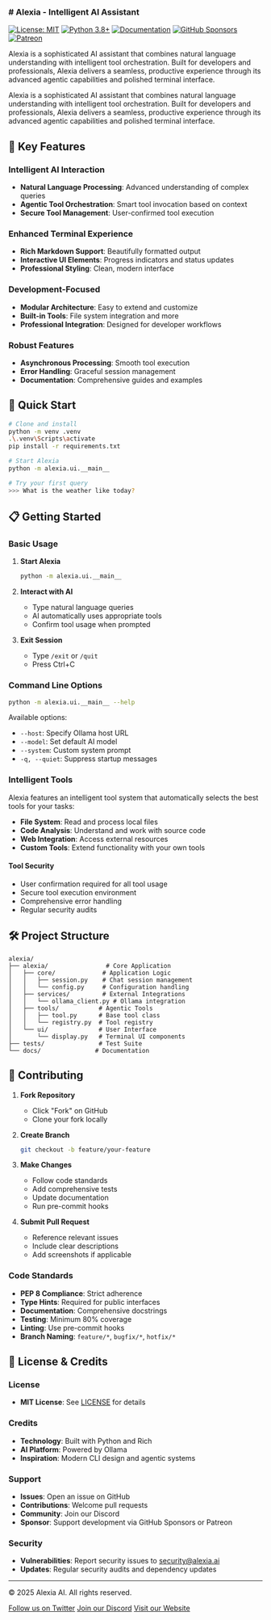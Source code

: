 ### # Alexia - Intelligent AI Assistant

[![License: MIT](https://img.shields.io/badge/License-MIT-blue.svg)](LICENSE)
[![Python 3.8+](https://img.shields.io/badge/python-3.8+-blue.svg)](https://www.python.org/downloads/)
[![Documentation](https://img.shields.io/badge/docs-available-brightgreen.svg)](https://docs.alexia.ai)
[![GitHub Sponsors](https://img.shields.io/github/sponsors/alexia-ai?label=Sponsor&logo=GitHub)](https://github.com/sponsors/alexia-ai)
[![Patreon](https://img.shields.io/badge/Patreon-Support-orange.svg)](https://patreon.com/alexia-ai)

Alexia is a sophisticated AI assistant that combines natural language understanding with intelligent tool orchestration. Built for developers and professionals, Alexia delivers a seamless, productive experience through its advanced agentic capabilities and polished terminal interface.

Alexia is a sophisticated AI assistant that combines natural language understanding with intelligent tool orchestration. Built for developers and professionals, Alexia delivers a seamless, productive experience through its advanced agentic capabilities and polished terminal interface.

## 🚀 Key Features

### Intelligent AI Interaction
- **Natural Language Processing**: Advanced understanding of complex queries
- **Agentic Tool Orchestration**: Smart tool invocation based on context
- **Secure Tool Management**: User-confirmed tool execution

### Enhanced Terminal Experience
- **Rich Markdown Support**: Beautifully formatted output
- **Interactive UI Elements**: Progress indicators and status updates
- **Professional Styling**: Clean, modern interface

### Development-Focused
- **Modular Architecture**: Easy to extend and customize
- **Built-in Tools**: File system integration and more
- **Professional Integration**: Designed for developer workflows

### Robust Features
- **Asynchronous Processing**: Smooth tool execution
- **Error Handling**: Graceful session management
- **Documentation**: Comprehensive guides and examples

## 🚀 Quick Start

```bash
# Clone and install
python -m venv .venv
.\.venv\Scripts\activate
pip install -r requirements.txt

# Start Alexia
python -m alexia.ui.__main__

# Try your first query
>>> What is the weather like today?
```

## 📋 Getting Started

### Basic Usage

1. **Start Alexia**
   ```bash
   python -m alexia.ui.__main__
   ```

2. **Interact with AI**
   - Type natural language queries
   - AI automatically uses appropriate tools
   - Confirm tool usage when prompted

3. **Exit Session**
   - Type `/exit` or `/quit`
   - Press Ctrl+C

### Command Line Options

```bash
python -m alexia.ui.__main__ --help
```

Available options:
- `--host`: Specify Ollama host URL
- `--model`: Set default AI model
- `--system`: Custom system prompt
- `-q, --quiet`: Suppress startup messages

### Intelligent Tools

Alexia features an intelligent tool system that automatically selects the best tools for your tasks:

- **File System**: Read and process local files
- **Code Analysis**: Understand and work with source code
- **Web Integration**: Access external resources
- **Custom Tools**: Extend functionality with your own tools

#### Tool Security
- User confirmation required for all tool usage
- Secure tool execution environment
- Comprehensive error handling
- Regular security audits

## 🛠️ Project Structure

```
alexia/
├── alexia/                # Core Application
│   ├── core/             # Application Logic
│   │   ├── session.py    # Chat session management
│   │   └── config.py     # Configuration handling
│   ├── services/         # External Integrations
│   │   └── ollama_client.py # Ollama integration
│   ├── tools/           # Agentic Tools
│   │   ├── tool.py      # Base tool class
│   │   └── registry.py  # Tool registry
│   └── ui/              # User Interface
│       └── display.py   # Terminal UI components
├── tests/               # Test Suite
└── docs/               # Documentation
```

## 🤝 Contributing

1. **Fork Repository**
   - Click "Fork" on GitHub
   - Clone your fork locally

2. **Create Branch**
   ```bash
   git checkout -b feature/your-feature
   ```

3. **Make Changes**
   - Follow code standards
   - Add comprehensive tests
   - Update documentation
   - Run pre-commit hooks

4. **Submit Pull Request**
   - Reference relevant issues
   - Include clear descriptions
   - Add screenshots if applicable

### Code Standards
- **PEP 8 Compliance**: Strict adherence
- **Type Hints**: Required for public interfaces
- **Documentation**: Comprehensive docstrings
- **Testing**: Minimum 80% coverage
- **Linting**: Use pre-commit hooks
- **Branch Naming**: `feature/*`, `bugfix/*`, `hotfix/*`

## 📄 License & Credits

### License
- **MIT License**: See [LICENSE](LICENSE) for details

### Credits
- **Technology**: Built with Python and Rich
- **AI Platform**: Powered by Ollama
- **Inspiration**: Modern CLI design and agentic systems

### Support
- **Issues**: Open an issue on GitHub
- **Contributions**: Welcome pull requests
- **Community**: Join our Discord
- **Sponsor**: Support development via GitHub Sponsors or Patreon

### Security
- **Vulnerabilities**: Report security issues to security@alexia.ai
- **Updates**: Regular security audits and dependency updates

---

© 2025 Alexia AI. All rights reserved.

[Follow us on Twitter](https://twitter.com/alexia_ai)
[Join our Discord](https://discord.alexia.ai)
[Visit our Website](https://alexia.ai)
